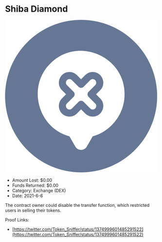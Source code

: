 # Shiba Diamond
![Shiba Diamond](/rektimages/Shiba-Diamond.png)
- Amount Lost: $0.00
- Funds Returned: $0.00
- Category: Exchange (DEX)
- Date: 2021-6-6

The contract owner could disable the transfer function, which restricted users in selling their tokens.


Proof Links:
- [https://twitter.com/Token_Sniffer/status/1374999601485291522](https://twitter.com/Token_Sniffer/status/1374999601485291522)



